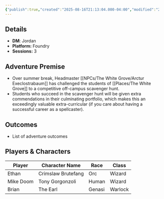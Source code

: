```yaml
---
{"publish":true,"created":"2025-08-16T21:13:04.000-04:00","modified":"2025-10-09T17:05:39.832-04:00","published":"2025-10-09T17:05:39.832-04:00","cssclasses":"","DM":"Jordan","Players":["Ethan","Mike Doom","Brian"],"Platform":"Foundry","Sessions":3,"Start Date":"2025-08-21","End Date":null}
---
```


## Details
- **DM**: Jordan
- **Platform:** Foundry
- **Sessions:** 3

## Adventure Premise
- Over summer break, Headmaster [[NPCs/The White Grove/Arctur Execlostrabaum]] has challenged the students of [[Places/The White Grove]] to a competitive off-campus scavenger hunt.
- Students who succeed in the scavenger hunt will be given extra commendations in their culminating portfolio, which makes this an exceedingly valuable extra-curricular (if you care about having a successful career as a spellcaster).

## Outcomes
- List of adventure outcomes

## Players & Characters
| Player              | Character Name     | Race   | Class   |
| ------------------- | ------------------ | ------ | ------- |
| Ethan | Crimslaw Brutefang | Orc    | Wizard  |
| Mike Doom | Tony Gorgonzoli    | Human  | Wizard  |
| Brian | The Earl           | Genasi | Warlock |

